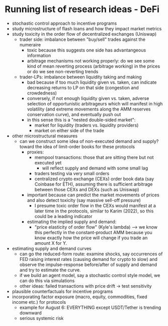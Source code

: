 # Running list of research ideas - DeFi

- stochastic control approach to incentive programs
- study microstructure of flash loans and how they impact market metrics
- study toxicity in the order flow of decentralized exchanges (Uniswap)
  - trader side: imbalance between "buy/sell" trades against the numeraire
    - toxic because this suggests one side has advantangeous information
    - arbitrage mechanisms not working properly: do we see some kind of mean reverting process (arbitrage working) in the prices or do we see non-reverting trends
  - trader-LPs: imbalance between liquidity taking and making
    - bad because if too much liquidity given vs. taken, can indicate decreasing returns to LP on that side (congestion and crowdedness)
    - conversely, if not enough liquidity given vs. taken, adverse selection of opportunistic arbitrageurs which will manifest in high volatility (and extreme movements along the AMM reserves conservation curve), and eventually push out 
    - in this sense this is a "nested double-sided market":
      - market for liquidity (traders vs. liquidity providers)
      - market on either side of the trade
- other microstructural measures
  - can we construct some idea of non-executed demand and supply? toward the idea of limit-order books for these protocols
    - proxies:
      - mempool transactions: those that are sitting there but not executed yet
        - will reflect supply and demand with some small lag
      - traders testing via very small orders
      - centralized crypto exchange (CEXs) order book data (say Coinbase for ETH), assuming there is sufficient arbitrage between those CEXs and DEXs (such as Uniswap)
    - important because can predict the market movements of prices and also detect toxicity (say massive sell-off pressure)
      - I presume toxic order flow in the CEXs would manifest at a later time in the protocols, similar to Karim (2022), so this could be a leading indicator
    - estimating the implied supply and demand:
      - "price elasticity of order flow" (Kyle's lambda) --> we know this perfectly in the constant-product AMM because you know exactly how the price will change if you trade an amount X for Y.
- estimating supply and demand curves
  - can go the reduced-form route: examine shocks, say occurrences of FED raising interest rates (causing demand for crypto to slow) and observe the impulse-response before/after of supply and demand and try to estimate the curve.
  - if we build an agent model, say a stochastic control style model, we can do this via simulations
  - other ideas: failed transactions with price drift -> test sensitivity
- plausible counterfactuals for incentive programs
- incorporating factor exposure (macro, equity, commodities, fixed income etc.) for protocols
  - example for August 6: EVERYTHING except USDT/Tether is trending downward
  - serious systemic risk